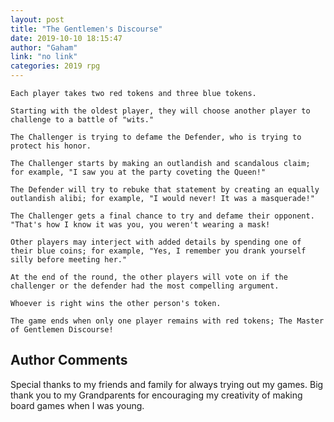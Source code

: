 ```yaml
---
layout: post
title: "The Gentlemen's Discourse"
date: 2019-10-10 18:15:47
author: "Gaham"
link: "no link"
categories: 2019 rpg
---
```


 
```
Each player takes two red tokens and three blue tokens. 

Starting with the oldest player, they will choose another player to challenge to a battle of "wits." 

The Challenger is trying to defame the Defender, who is trying to protect his honor. 

The Challenger starts by making an outlandish and scandalous claim; for example, "I saw you at the party coveting the Queen!"

The Defender will try to rebuke that statement by creating an equally outlandish alibi; for example, "I would never! It was a masquerade!" 

The Challenger gets a final chance to try and defame their opponent. "That's how I know it was you, you weren't wearing a mask!

Other players may interject with added details by spending one of their blue coins; for example, "Yes, I remember you drank yourself silly before meeting her."

At the end of the round, the other players will vote on if the challenger or the defender had the most compelling argument. 

Whoever is right wins the other person's token. 

The game ends when only one player remains with red tokens; The Master of Gentlemen Discourse!
```
## Author Comments
Special thanks to my friends and family for always trying out my games. Big thank you to my Grandparents for encouraging my creativity of making board games when I was young.
